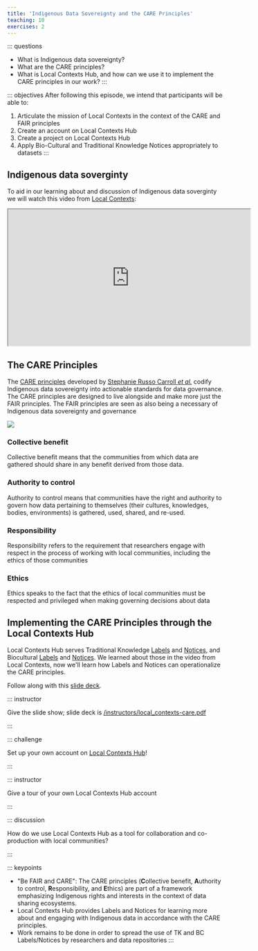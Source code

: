 ```yaml
---
title: 'Indigenous Data Sovereignty and the CARE Principles'
teaching: 10
exercises: 2
---
```




::: questions
-   What is Indigenous data sovereignty?
-   What are the CARE principles?
-   What is Local Contexts Hub, and how can we use it to implement the CARE principles in our work? 
:::

::: objectives
After following this episode, we intend that participants will be able to:

1.  Articulate the mission of Local Contexts in the context of the CARE and FAIR principles
3.  Create an account on Local Contexts Hub
4.  Create a project on Local Contexts Hub
2.  Apply Bio-Cultural and Traditional Knowledge Notices appropriately to datasets
:::

## Indigenous data soverginty

To aid in our learning about and discussion of Indigenous data soverginty we will watch this video from [Local Contexts](https://localcontexts.org/):

<iframe width="560" height="315" src="https://www.youtube.com/embed/g7-RuXmLewk" data-external= "1" allowfullscreen> </iframe>


## The CARE Principles

The [CARE principles](https://www.gida-global.org/care) developed by [Stephanie Russo Carroll *et al.*](https://www.nature.com/articles/s41597-021-00892-0) codify Indigenous data sovereignty into actionable standards for data governance.  The CARE principles are designed to live alongside and make more just the FAIR principles.  The FAIR principles are seen as also being a necessary of Indigenous data sovereignty and governance  

![](https://images.squarespace-cdn.com/content/v1/5d3799de845604000199cd24/1567592451970-2R8XFL670QNMAGDRV7ED/Be+FAIR+and+CARE.png?format=2500w)


### Collective benefit

Collective benefit means that the communities from which data are gathered should share in any benefit derived from those data.

### Authority to control

Authority to control means that communities have the right and authority to govern how data pertaining to themselves (their cultures, knowledges, bodies, environments) is gathered, used, shared, and re-used.

### Responsibility

Responsibility refers to the requirement that researchers engage with respect in the process of working with local communities, including the ethics of those communities

### Ethics

Ethics speaks to the fact that the ethics of local communities must be respected and privileged when making governing decisions about data


## Implementing the CARE Principles through the Local Contexts Hub

Local Contexts Hub serves Traditional Knowledge [Labels](https://localcontexts.org/labels/traditional-knowledge-labels/) and [Notices](https://localcontexts.org/notice/tk-notice/), and Biocultural [Labels](https://localcontexts.org/labels/biocultural-labels/) and [Notices](https://localcontexts.org/notice/bc-notice/).  We learned about those in the video from Local Contexts, now we'll learn how Labels and Notices can operationalize the CARE principles.

Follow along with this [slide deck](https://github.com/role-model/multidim-biodiv-data/blob/main/instructors/local_contexts-care.pdf).

::: instructor

Give the slide show; slide deck is [/instructors/local_contexts-care.pdf](https://github.com/role-model/multidim-biodiv-data/blob/main/instructors/local_contexts-care.pdf)

:::

::: challenge

Set up your own account on [Local Contexts Hub](https://localcontextshub.org/register/)!

:::

::: instructor

Give a tour of your own Local Contexts Hub account

:::

::: discussion

How do we use Local Contexts Hub as a tool for collaboration and co-production with local communities?

:::


::: keypoints
- "Be FAIR and CARE": The CARE principles (**C**ollective benefit, **A**uthority to control, **R**esponsibility, and **E**thics) are part of a framework emphasizing Indigenous rights and interests in the context of data sharing ecosystems.
- Local Contexts Hub provides Labels and Notices for learning more about and engaging with Indigenous data in accordance with the CARE principles. 
- Work remains to be done in order to spread the use of TK and BC Labels/Notices by researchers and data repositories
:::
